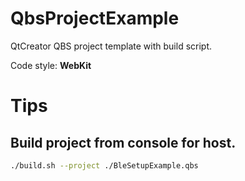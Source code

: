 # QbsProjectExample
QtCreator QBS project template with build script.

Code style: **WebKit**



# Tips

## Build project from console for host.
```bash
./build.sh --project ./BleSetupExample.qbs
```